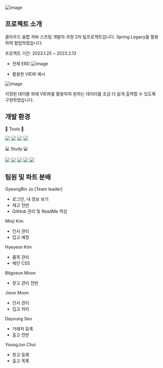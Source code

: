 ![image](https://user-images.githubusercontent.com/120453200/223175343-c72d5eb7-3d25-4d62-9d4e-4add94cc95f3.png)

## 프로젝트 소개

클라우드 융합 자바 스프링 개발자 과정 2차 팀프로젝트입니다.
Spring Legacy를 활용하여 협업하였습니다.

프로젝트 기간: 2023.1.25 ~ 2023.2.13

- 전체 ERD
![image](https://user-images.githubusercontent.com/120453200/223174218-990772a5-e65b-4ef6-8f44-21e4e2b44200.png)

- 활용한 VIEW 예시

![image](https://user-images.githubusercontent.com/120453200/223174377-8063ae16-a6cc-4731-ad50-e58c53f65592.png)

지정된 테이블 외에 VIEW를 활용하여 원하는 데이터를 조금 더 쉽게 출력할 수 있도록 구현하였습니다.

## 개발 환경

:wrench: Tools :wrench:

<img src="https://img.shields.io/badge/Spring-6DB33F?style=for-the-badge&logo=Spring&logoColor=white"/> <img src="https://img.shields.io/badge/apache tomcat-F8DC75?style=for-the-badge&logo=apachetomcat&logoColor=white"> <img src="https://img.shields.io/badge/mysql-4479A1?style=for-the-badge&logo=mysql&logoColor=white"> <img src="https://img.shields.io/badge/github-181717?style=for-the-badge&logo=github&logoColor=white">

:computer: Study :computer:

<img src="https://img.shields.io/badge/JAVA-007396?style=for-the-badge&logo=java&logoColor=white"> <img src="https://img.shields.io/badge/JavaScript-FECC00?style=for-the-badge&logo=JavaScript&logoColor=white"/> <img src="https://img.shields.io/badge/jquery-0769AD?style=for-the-badge&logo=jquery&logoColor=white"> <img src="https://img.shields.io/badge/HTML-ED1D24?style=for-the-badge&logo=HTML5&logoColor=white"/> <img src="https://img.shields.io/badge/CSS-1578D3?style=for-the-badge&logo=CSS3&logoColor=white"/> 

## 팀원 및 파트 분배

GyeongBin Jo [Team leader]

- 로그인, 내 정보 보기
- 재고 전반
- GitHub 관리 및 ReadMe 작성

Minji Kim

- 인사 관리
- 입고 예정

Hyeyeon Kim

- 품목 관리
- 메인 CSS

Bitgoeun Moon

- 창고 관리 전반

Jieun Moon

- 인사 관리
- 입고 처리

Dayoung Seo

- 거래처 등록
- 출고 전반

YoungJun Choi

- 창고 등록
- 출고 목록
